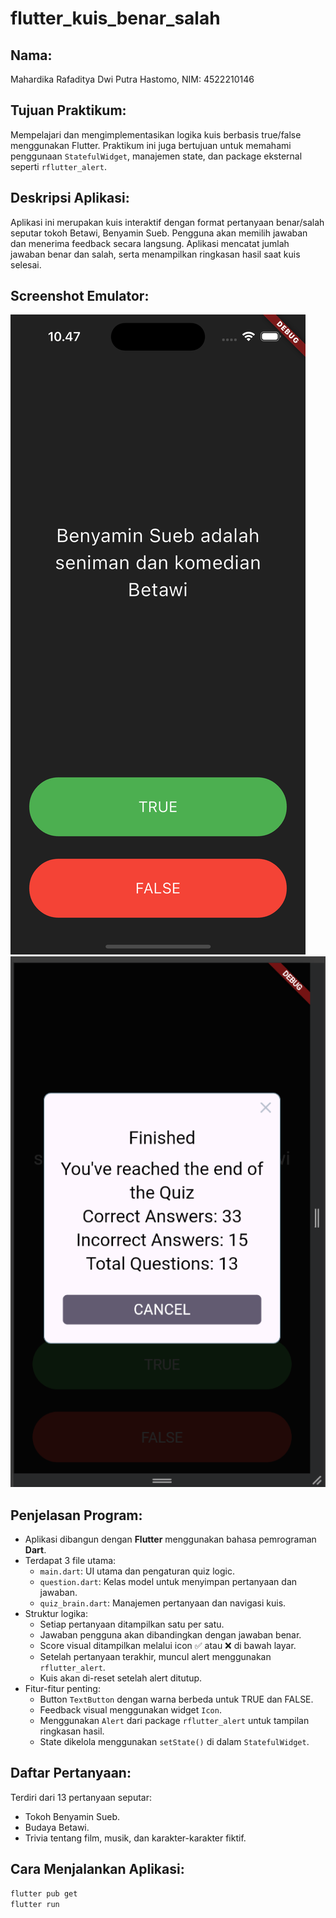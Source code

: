 # flutter_kuis_benar_salah

## Nama:
Mahardika Rafaditya Dwi Putra Hastomo, NIM: 4522210146

## Tujuan Praktikum:
Mempelajari dan mengimplementasikan logika kuis berbasis true/false menggunakan Flutter. Praktikum ini juga bertujuan untuk memahami penggunaan `StatefulWidget`, manajemen state, dan package eksternal seperti `rflutter_alert`.

## Deskripsi Aplikasi:
Aplikasi ini merupakan kuis interaktif dengan format pertanyaan benar/salah seputar tokoh Betawi, Benyamin Sueb. Pengguna akan memilih jawaban dan menerima feedback secara langsung. Aplikasi mencatat jumlah jawaban benar dan salah, serta menampilkan ringkasan hasil saat kuis selesai.

## Screenshot Emulator:
![Screenshot1](assets/images/quiz-benar-salah.png)
![Screenshot2](assets/images/hasil.png)

## Penjelasan Program:
- Aplikasi dibangun dengan **Flutter** menggunakan bahasa pemrograman **Dart**.
- Terdapat 3 file utama:
  - `main.dart`: UI utama dan pengaturan quiz logic.
  - `question.dart`: Kelas model untuk menyimpan pertanyaan dan jawaban.
  - `quiz_brain.dart`: Manajemen pertanyaan dan navigasi kuis.
- Struktur logika:
  - Setiap pertanyaan ditampilkan satu per satu.
  - Jawaban pengguna akan dibandingkan dengan jawaban benar.
  - Score visual ditampilkan melalui icon ✅ atau ❌ di bawah layar.
  - Setelah pertanyaan terakhir, muncul alert menggunakan `rflutter_alert`.
  - Kuis akan di-reset setelah alert ditutup.
- Fitur-fitur penting:
  - Button `TextButton` dengan warna berbeda untuk TRUE dan FALSE.
  - Feedback visual menggunakan widget `Icon`.
  - Menggunakan `Alert` dari package `rflutter_alert` untuk tampilan ringkasan hasil.
  - State dikelola menggunakan `setState()` di dalam `StatefulWidget`.

## Daftar Pertanyaan:
Terdiri dari 13 pertanyaan seputar:
- Tokoh Benyamin Sueb.
- Budaya Betawi.
- Trivia tentang film, musik, dan karakter-karakter fiktif.

## Cara Menjalankan Aplikasi:
```bash
flutter pub get
flutter run